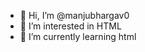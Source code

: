 - 👋 Hi, I’m @manjubhargav0
- 👀 I’m interested in HTML 
- 🌱 I’m currently learning html 

<!---
manjubhargav0/manjubhargav0 is a ✨ special ✨ repository because its `README.md` (this file) appears on your GitHub profile.
You can click the Preview link to take a look at your changes.
--->
